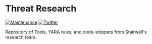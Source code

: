 # Threat Research

[![Maintenance](https://img.shields.io/badge/Maintained%3F-yes-green.svg)](https://GitHub.com/Naereen/StrapDown.js/graphs/commit-activity)
[![Twitter](https://badgen.net/badge/icon/twitter?icon=twitter&label)](https://twitter.com/InsideStairwell)


Repository of Tools, YARA rules, and code-snippets from Stairwell's research team.
